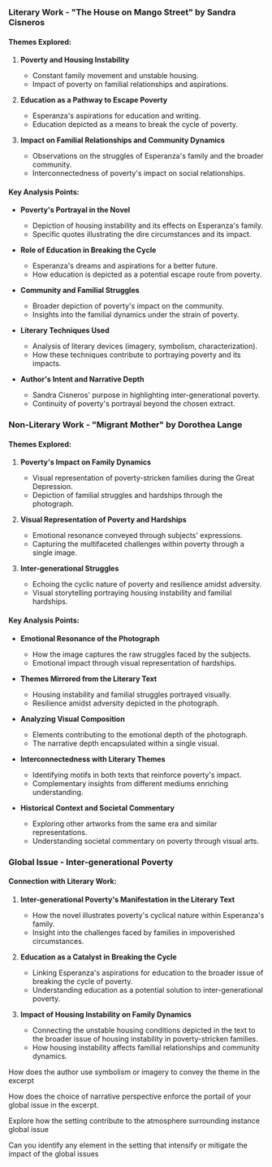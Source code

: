 
### Literary Work - "The House on Mango Street" by Sandra Cisneros

#### Themes Explored:

1. **Poverty and Housing Instability**
    
    - Constant family movement and unstable housing.
    - Impact of poverty on familial relationships and aspirations.
2. **Education as a Pathway to Escape Poverty**
    
    - Esperanza's aspirations for education and writing.
    - Education depicted as a means to break the cycle of poverty.
3. **Impact on Familial Relationships and Community Dynamics**
    
    - Observations on the struggles of Esperanza's family and the broader community.
    - Interconnectedness of poverty's impact on social relationships.

#### Key Analysis Points:

- **Poverty's Portrayal in the Novel**
    
    - Depiction of housing instability and its effects on Esperanza's family.
    - Specific quotes illustrating the dire circumstances and its impact.
- **Role of Education in Breaking the Cycle**
    
    - Esperanza's dreams and aspirations for a better future.
    - How education is depicted as a potential escape route from poverty.
- **Community and Familial Struggles**
    
    - Broader depiction of poverty's impact on the community.
    - Insights into the familial dynamics under the strain of poverty.
- **Literary Techniques Used**
    
    - Analysis of literary devices (imagery, symbolism, characterization).
    - How these techniques contribute to portraying poverty and its impacts.
- **Author's Intent and Narrative Depth**
    
    - Sandra Cisneros' purpose in highlighting inter-generational poverty.
    - Continuity of poverty's portrayal beyond the chosen extract.

### Non-Literary Work - "Migrant Mother" by Dorothea Lange

#### Themes Explored:

1. **Poverty's Impact on Family Dynamics**
    
    - Visual representation of poverty-stricken families during the Great Depression.
    - Depiction of familial struggles and hardships through the photograph.
2. **Visual Representation of Poverty and Hardships**
    
    - Emotional resonance conveyed through subjects' expressions.
    - Capturing the multifaceted challenges within poverty through a single image.
3. **Inter-generational Struggles**
    
    - Echoing the cyclic nature of poverty and resilience amidst adversity.
    - Visual storytelling portraying housing instability and familial hardships.

#### Key Analysis Points:

- **Emotional Resonance of the Photograph**
    
    - How the image captures the raw struggles faced by the subjects.
    - Emotional impact through visual representation of hardships.
- **Themes Mirrored from the Literary Text**
    
    - Housing instability and familial struggles portrayed visually.
    - Resilience amidst adversity depicted in the photograph.
- **Analyzing Visual Composition**
    
    - Elements contributing to the emotional depth of the photograph.
    - The narrative depth encapsulated within a single visual.
- **Interconnectedness with Literary Themes**
    
    - Identifying motifs in both texts that reinforce poverty's impact.
    - Complementary insights from different mediums enriching understanding.
- **Historical Context and Societal Commentary**
    
    - Exploring other artworks from the same era and similar representations.
    - Understanding societal commentary on poverty through visual arts.

### Global Issue - Inter-generational Poverty

#### Connection with Literary Work:

1. **Inter-generational Poverty's Manifestation in the Literary Text**
    
    - How the novel illustrates poverty's cyclical nature within Esperanza's family.
    - Insight into the challenges faced by families in impoverished circumstances.
2. **Education as a Catalyst in Breaking the Cycle**
    
    - Linking Esperanza's aspirations for education to the broader issue of breaking the cycle of poverty.
    - Understanding education as a potential solution to inter-generational poverty.
3. **Impact of Housing Instability on Family Dynamics**
    
    - Connecting the unstable housing conditions depicted in the text to the broader issue of housing instability in poverty-stricken families.
    - How housing instability affects familial relationships and community dynamics.

How does the author use symbolism or imagery to convey the theme in the excerpt

How does the choice of narrative perspective enforce the portail of your global issue in the excerpt.

Explore how the setting contribute to the atmosphere surrounding instance global issue

Can you identify any element in the setting that intensify or mitigate the impact of the global issues
